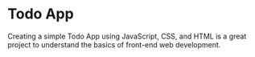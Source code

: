 # Todo App
Creating a simple Todo App using JavaScript, CSS, and HTML is a great project to understand the basics of front-end web development. 
